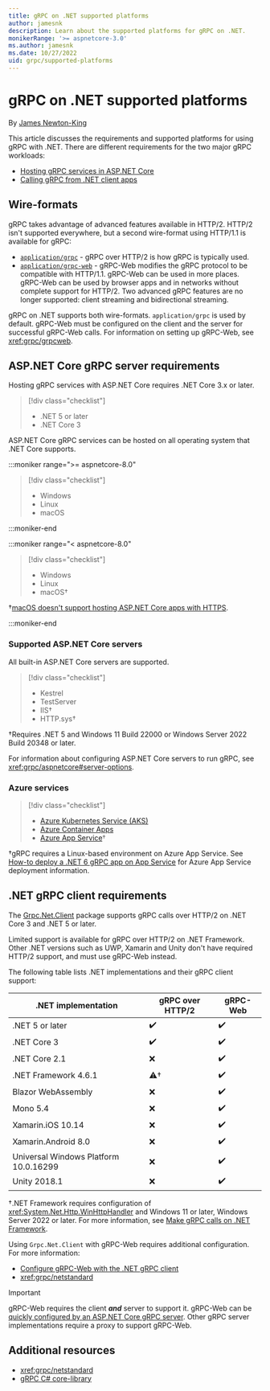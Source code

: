 ```yaml
---
title: gRPC on .NET supported platforms
author: jamesnk
description: Learn about the supported platforms for gRPC on .NET.
monikerRange: '>= aspnetcore-3.0'
ms.author: jamesnk
ms.date: 10/27/2022
uid: grpc/supported-platforms
---
```

# gRPC on .NET supported platforms

By [James Newton-King](https://twitter.com/jamesnk)

This article discusses the requirements and supported platforms for using gRPC with .NET. There are different requirements for the two major gRPC workloads:

* [Hosting gRPC services in ASP.NET Core](#aspnet-core-grpc-server-requirements)
* [Calling gRPC from .NET client apps](#net-grpc-client-requirements)

## Wire-formats

gRPC takes advantage of advanced features available in HTTP/2. HTTP/2 isn't supported everywhere, but a second wire-format using HTTP/1.1 is available for gRPC:

* [`application/grpc`](https://github.com/grpc/grpc/blob/master/doc/PROTOCOL-HTTP2.md) - gRPC over HTTP/2 is how gRPC is typically used.
* [`application/grpc-web`](https://github.com/grpc/grpc/blob/master/doc/PROTOCOL-WEB.md) - gRPC-Web modifies the gRPC protocol to be compatible with HTTP/1.1. gRPC-Web can be used in more places. gRPC-Web can be used by browser apps and in networks without complete support for HTTP/2. Two advanced gRPC features are no longer supported: client streaming and bidirectional streaming.

gRPC on .NET supports both wire-formats. `application/grpc` is used by default. gRPC-Web must be configured on the client and the server for successful gRPC-Web calls. For information on setting up gRPC-Web, see <xref:grpc/grpcweb>.

## ASP.NET Core gRPC server requirements

Hosting gRPC services with ASP.NET Core requires .NET Core 3.x or later.

> [!div class="checklist"]
>
> * .NET 5 or later
> * .NET Core 3

ASP.NET Core gRPC services can be hosted on all operating system that .NET Core supports.

:::moniker range=">= aspnetcore-8.0"

> [!div class="checklist"]
>
> * Windows
> * Linux
> * macOS

:::moniker-end

:::moniker range="< aspnetcore-8.0"

> [!div class="checklist"]
>
> * Windows
> * Linux
> * macOS&dagger;

&dagger;[macOS doesn't support hosting ASP.NET Core apps with HTTPS](xref:grpc/troubleshoot#unable-to-start-aspnet-core-grpc-app-on-macos).

:::moniker-end

### Supported ASP.NET Core servers

All built-in ASP.NET Core servers are supported.

> [!div class="checklist"]
>
> * Kestrel
> * TestServer
> * IIS&dagger;
> * HTTP.sys&dagger;

&dagger;Requires .NET 5 and Windows 11 Build 22000 or Windows Server 2022 Build 20348 or later.

For information about configuring ASP.NET Core servers to run gRPC, see <xref:grpc/aspnetcore#server-options>.

### Azure services

> [!div class="checklist"]
>
> * [Azure Kubernetes Service (AKS)](https://azure.microsoft.com/services/kubernetes-service/)
> * [Azure Container Apps](https://azure.microsoft.com/services/container-apps/)
> * [Azure App Service](https://azure.microsoft.com/services/app-service/)&dagger;

&dagger;gRPC requires a Linux-based environment on Azure App Service. See [How-to deploy a .NET 6 gRPC app on App Service](https://github.com/Azure/app-service-linux-docs/blob/master/HowTo/gRPC/.NET/use_gRPC_with_dotnet.md) for Azure App Service deployment information.

## .NET gRPC client requirements

The [Grpc.Net.Client](https://www.nuget.org/packages/Grpc.Net.Client/) package supports gRPC calls over HTTP/2 on .NET Core 3 and .NET 5 or later.

Limited support is available for gRPC over HTTP/2 on .NET Framework. Other .NET versions such as UWP, Xamarin and Unity don't have required HTTP/2 support, and must use gRPC-Web instead.

The following table lists .NET implementations and their gRPC client support:

| .NET implementation                          | gRPC over HTTP/2   | gRPC-Web   |
|----------------------------------------------|--------------------|------------|
| .NET 5 or later                              | ✔️                | ✔️         |
| .NET Core 3                                  | ✔️                | ✔️         |
| .NET Core 2.1                                | ❌                | ✔️         |
| .NET Framework 4.6.1                         | ⚠️&dagger;        | ✔️         |
| Blazor WebAssembly                           | ❌                | ✔️         |
| Mono 5.4                                     | ❌                | ✔️         |
| Xamarin.iOS 10.14                            | ❌                | ✔️         |
| Xamarin.Android 8.0                          | ❌                | ✔️         |
| Universal Windows Platform 10.0.16299        | ❌                | ✔️         |
| Unity 2018.1                                 | ❌                | ✔️         |

&dagger;.NET Framework requires configuration of <xref:System.Net.Http.WinHttpHandler> and Windows 11 or later, Windows Server 2022 or later. For more information, see [Make gRPC calls on .NET Framework](xref:grpc/netstandard#net-framework).

Using `Grpc.Net.Client` with gRPC-Web requires additional configuration. For more information:

* [Configure gRPC-Web with the .NET gRPC client](xref:grpc/grpcweb#configure-grpc-web-with-the-net-grpc-client)
* <xref:grpc/netstandard>

> [!IMPORTANT]
> gRPC-Web requires the client ***and*** server to support it. gRPC-Web can be [quickly configured by an ASP.NET Core gRPC server](xref:grpc/grpcweb#configure-grpc-web-in-aspnet-core). Other gRPC server implementations require a proxy to support gRPC-Web.

## Additional resources

* <xref:grpc/netstandard>
* [gRPC C# core-library](https://grpc.io/docs/languages/csharp/quickstart/)
